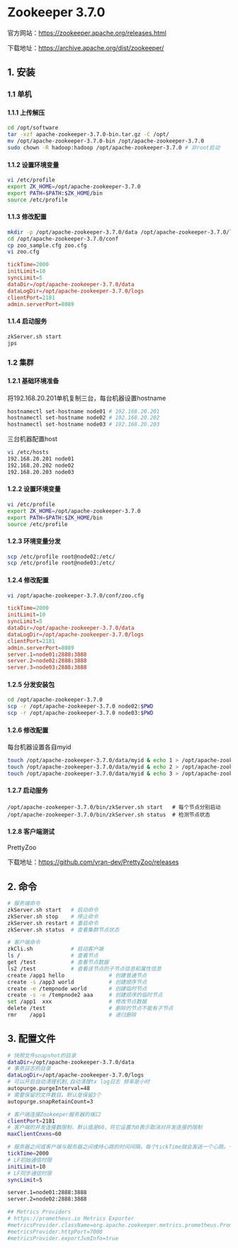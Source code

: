# Zookeeper 3.7.0

官方网站：https://zookeeper.apache.org/releases.html

下载地址：https://archive.apache.org/dist/zookeeper/

## 1. 安装

### 1.1 单机

#### 1.1.1 上传解压

```bash
cd /opt/software
tar -xzf apache-zookeeper-3.7.0-bin.tar.gz -C /opt/
mv /opt/apache-zookeeper-3.7.0-bin /opt/apache-zookeeper-3.7.0
sudo chown -R hadoop:hadoop /opt/apache-zookeeper-3.7.0 # 非root启动
```

#### 1.1.2 设置环境变量

```bash
vi /etc/profile
export ZK_HOME=/opt/apache-zookeeper-3.7.0
export PATH=$PATH:$ZK_HOME/bin
source /etc/profile
```

#### 1.1.3 修改配置

```bash
mkdir -p /opt/apache-zookeeper-3.7.0/data /opt/apache-zookeeper-3.7.0/logs
cd /opt/apache-zookeeper-3.7.0/conf
cp zoo_sample.cfg zoo.cfg
vi zoo.cfg
```

```conf
tickTime=2000
initLimit=10
syncLimit=5
dataDir=/opt/apache-zookeeper-3.7.0/data
dataLogDir=/opt/apache-zookeeper-3.7.0/logs
clientPort=2181
admin.serverPort=8089
```

#### 1.1.4 启动服务

```bash
zkServer.sh start
jps
```

### 1.2 集群

#### 1.2.1 基础环境准备

将192.168.20.201单机复制三台，每台机器设置hostname

```bash
hostnamectl set-hostname node01 # 192.168.20.201 
hostnamectl set-hostname node02 # 192.168.20.202
hostnamectl set-hostname node03 # 192.168.20.203 
```

三台机器配置host

```bash
vi /etc/hosts
192.168.20.201 node01
192.168.20.202 node02
192.168.20.203 node03
```

#### 1.2.2 设置环境变量

```bash
vi /etc/profile
export ZK_HOME=/opt/apache-zookeeper-3.7.0
export PATH=$PATH:$ZK_HOME/bin
source /etc/profile
```

#### 1.2.3 环境变量分发

```bash
scp /etc/profile root@node02:/etc/
scp /etc/profile root@node03:/etc/
```

#### 1.2.4 修改配置

```bash
vi /opt/apache-zookeeper-3.7.0/conf/zoo.cfg
```

```conf
tickTime=2000
initLimit=10
syncLimit=5
dataDir=/opt/apache-zookeeper-3.7.0/data
dataLogDir=/opt/apache-zookeeper-3.7.0/logs
clientPort=2181
admin.serverPort=8089
server.1=node01:2888:3888
server.2=node02:2888:3888
server.3=node03:2888:3888
```

#### 1.2.5 分发安装包

```bash
cd /opt/apache-zookeeper-3.7.0
scp -r /opt/apache-zookeeper-3.7.0 node02:$PWD
scp -r /opt/apache-zookeeper-3.7.0 node03:$PWD
```

#### 1.2.6 修改配置

每台机器设置各自myid

```bash 
touch /opt/apache-zookeeper-3.7.0/data/myid & echo 1 > /opt/apache-zookeeper-3.7.0/data/myid    # 192.168.20.201 
touch /opt/apache-zookeeper-3.7.0/data/myid & echo 2 > /opt/apache-zookeeper-3.7.0/data/myid    # 192.168.20.202 
touch /opt/apache-zookeeper-3.7.0/data/myid & echo 3 > /opt/apache-zookeeper-3.7.0/data/myid    # 192.168.20.203 
```

#### 1.2.7 启动服务

```shell
/opt/apache-zookeeper-3.7.0/bin/zkServer.sh start   # 每个节点分别启动
/opt/apache-zookeeper-3.7.0/bin/zkServer.sh status  # 检测节点状态
```

#### 1.2.8 客户端测试

PrettyZoo

下载地址：https://github.com/vran-dev/PrettyZoo/releases


## 2. 命令

```bash
# 服务端命令
zkServer.sh start   # 启动命令
zkServer.sh stop    # 停止命令
zkServer.sh restart # 重启命令
zkServer.sh status  # 查看集群节点状态

# 客户端命令
zkCli.sh            # 启动客户端
ls /                # 查看节点
get /test           # 查看节点数据
ls2 /test           # 查看该节点的子节点信息和属性信息
create /app1 hello              # 创建普通节点
create -s /app3 world           # 创建顺序节点
create -e /tempnode world       # 创建临时节点
create -s -e /tempnode2 aaa     # 创建顺序的临时节点
set /app1  xxx                  # 修改节点数据
delete /test                    # 删除的节点不能有子节点
rmr    /app1                    # 递归删除
```

## 3. 配置文件

```bash
# 快照文件snapshot的目录
dataDir=/opt/apache-zookeeper-3.7.0/data
# 事务日志的目录
dataLogDir=/opt/apache-zookeeper-3.7.0/logs
# 可以开启自动清理机制,自动清理tx log日志 频率是小时
autopurge.purgeInterval=48
# 需要保留的文件数目。默认是保留3个
autopurge.snapRetainCount=3 

# 客户端连接Zookeeper服务器的端口
clientPort=2181
# 客户端的并发连接数限制，默认值是60，将它设置为0表示取消对并发连接的限制
maxClientCnxns=60

# 服务器之间或客户端与服务器之间维持心跳的时间间隔，每个tickTime就会发送一个心跳。一个标准时间单元。所有时间都是以这个时间单元为基础，进行整数倍配置的。例如，session的最小超时时间是2*tickTime。
tickTime=2000
# LF初始通信时限
initLimit=10
# LF同步通信时限
syncLimit=5

server.1=node01:2888:3888
server.2=node02:2888:3888

## Metrics Providers
# https://prometheus.io Metrics Exporter
#metricsProvider.className=org.apache.zookeeper.metrics.prometheus.PrometheusMetricsProvider
#metricsProvider.httpPort=7000
#metricsProvider.exportJvmInfo=true

```
